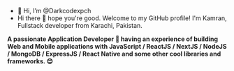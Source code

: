 - 👋 Hi, I’m @Darkcodexpch
- Hi there 👋 hope you're good.
Welcome to my GitHub profile! I'm Kamran, Fullstack developer from Karachi, Pakistan.

<strong>A passionate Application Developer 🚀 having an experience of building Web and Mobile applications with JavaScript / ReactJS / NextJS / NodeJS / MongoDB / ExpressJS / React Native and some other cool libraries and frameworks. 😊</strong>
<!---
Darkcodexpch/Darkcodexpch is a ✨ special ✨ repository because its `README.md` (this file) appears on your GitHub profile.
You can click the Preview link to take a look at your changes.
--->
